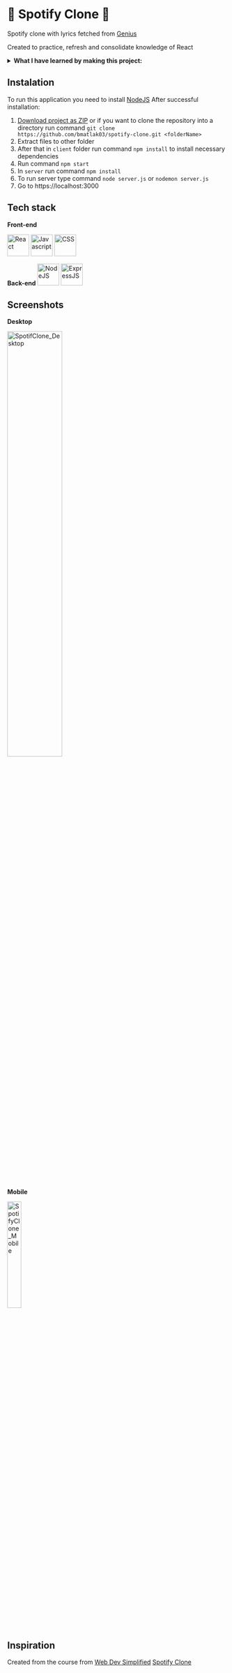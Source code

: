 # 🎵 Spotify Clone 🎵

Spotify clone with lyrics fetched from [Genius](https://genius.com/)

Created to practice, refresh and consolidate knowledge of React
<details>
 <summary><b>What I have learned by making this project:</b></summary>
<br>
 
What I have learned:
 - How Front-end communicates with Back-end
 - Consolidate React knowledge
 - Consolidate how to create React Hooks
 - How to get data from other API
 - Differences between Client side and Server side
</details>

## Instalation

To run this application you need to install [NodeJS](https://nodejs.org)
After successful installation:

1. [Download project as ZIP](https://github.com/bmatlak03/spotify-clone/archive/refs/heads/main.zip) or if you want to clone the repository into a directory run command `git clone https://github.com/bmatlak03/spotify-clone.git <folderName> `
2. Extract files to other folder
3. After that in `client` folder run command `npm install` to install necessary dependencies
4. Run command `npm start`
5. In `server` run command `npm install`
6. To run server type command `node server.js` or `nodemon server.js`
7. Go to https://localhost:3000


## Tech stack

**Front-end**

<a href="https://reactjs.org/" title="React"><img src="https://github.com/get-icon/geticon/raw/master/icons/react.svg" alt="React" width="50px" height="50px"></a>  <a href="https://developer.mozilla.org/pl/docs/Web/JavaScript" title="Javascript"><img src="https://github.com/get-icon/geticon/blob/master/icons/javascript.svg" alt="Javascript" width="50px" height="50px"></a>  <a href="https://developer.mozilla.org/pl/docs/Web/CSS" title="CSS"><img src="https://github.com/get-icon/geticon/blob/master/icons/css-3.svg" alt="CSS" width="50px" height="50px"></a> 



**Back-end**
<a href="https://nodejs.org" title="NodeJS"><img src="https://github.com/get-icon/geticon/blob/master/icons/nodejs.svg" alt="NodeJS" width="50px" height="50px"></a> <a href="https://expressjs.com/" title="NodeJS"><img src="https://github.com/get-icon/geticon/blob/master/icons/express.svg" alt="ExpressJS" width="50px" height="50px"></a>


## Screenshots

**Desktop**

<img src="IMAGE_LINK" alt="SpotifClone_Desktop" width="50%">

**Mobile**

<img src="IMAGE_LINK" width="25%" alt="SpotifyClone_Mobile">

## Inspiration

Created from the course from [Web Dev Simplified](https://www.youtube.com/channel/UCFbNIlppjAuEX4znoulh0Cw) [Spotify Clone](https://youtu.be/Xcet6msf3eE)
